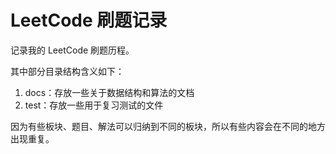 # LeetCode 刷题记录

记录我的 LeetCode 刷题历程。

其中部分目录结构含义如下：

1. docs：存放一些关于数据结构和算法的文档
2. test：存放一些用于复习测试的文件

因为有些板块、题目、解法可以归纳到不同的板块，所以有些内容会在不同的地方出现重复。
